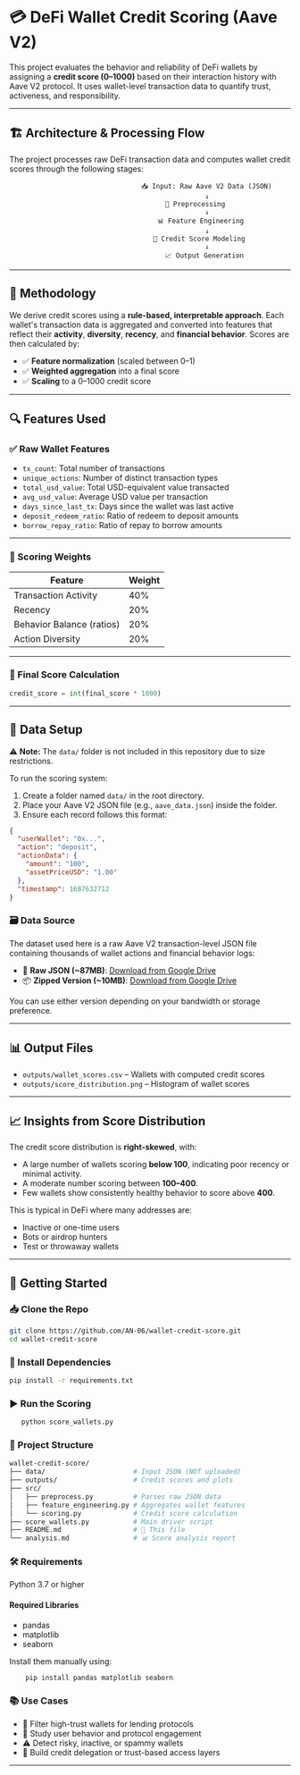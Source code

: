 # 💳 DeFi Wallet Credit Scoring (Aave V2)

This project evaluates the behavior and reliability of DeFi wallets by assigning a **credit score (0–1000)** based on their interaction history with Aave V2 protocol. It uses wallet-level transaction data to quantify trust, activeness, and responsibility.

---

## 🏗️ Architecture & Processing Flow

The project processes raw DeFi transaction data and computes wallet credit scores through the following stages:

                                     📥 Input: Raw Aave V2 Data (JSON)
                                                     ↓  
                                           🧹 Preprocessing
                                                     ↓  
                                         📊 Feature Engineering
                                                     ↓  
                                        🧠 Credit Score Modeling
                                                     ↓  
                                           📈 Output Generation


---

## 🧠 Methodology

We derive credit scores using a **rule-based, interpretable approach**. Each wallet's transaction data is aggregated and converted into features that reflect their **activity**, **diversity**, **recency**, and **financial behavior**. Scores are then calculated by:

- ✅ **Feature normalization** (scaled between 0–1)
- ✅ **Weighted aggregation** into a final score
- ✅ **Scaling** to a 0–1000 credit score

---

## 🔍 Features Used

### ✅ Raw Wallet Features

- `tx_count`: Total number of transactions
- `unique_actions`: Number of distinct transaction types
- `total_usd_value`: Total USD-equivalent value transacted
- `avg_usd_value`: Average USD value per transaction
- `days_since_last_tx`: Days since the wallet was last active
- `deposit_redeem_ratio`: Ratio of redeem to deposit amounts
- `borrow_repay_ratio`: Ratio of repay to borrow amounts

---

### 📏 Scoring Weights

| Feature                  | Weight |
|--------------------------|--------|
| Transaction Activity     | 40%    |
| Recency                  | 20%    |
| Behavior Balance (ratios)| 20%    |
| Action Diversity         | 20%    |

---

### 🧮 Final Score Calculation

```python
credit_score = int(final_score * 1000)
```
---

## 📁 Data Setup

⚠️ **Note:** The `data/` folder is not included in this repository due to size restrictions.

To run the scoring system:

1. Create a folder named `data/` in the root directory.
2. Place your Aave V2 JSON file (e.g., `aave_data.json`) inside the folder.
3. Ensure each record follows this format:


```json
{
  "userWallet": "0x...",
  "action": "deposit",
  "actionData": {
    "amount": "100",
    "assetPriceUSD": "1.00"
  },
  "timestamp": 1687632712
}
```
### 🗃️ Data Source

The dataset used here is a raw Aave V2 transaction-level JSON file containing thousands of wallet actions and financial behavior logs:

- 📄 **Raw JSON (~87MB)**: [Download from Google Drive](https://drive.google.com/file/d/1ISFbAXxadMrt7Zl96rmzzZmEKZnyW7FS/view?usp=sharing)
- 📦 **Zipped Version (~10MB)**: [Download from Google Drive](https://drive.google.com/file/d/14ceBCLQ-BTcydDrFJauVA_PKAZ7VtDor/view?usp=sharing)

You can use either version depending on your bandwidth or storage preference.

---

## 📊 Output Files

- `outputs/wallet_scores.csv` – Wallets with computed credit scores  
- `outputs/score_distribution.png` – Histogram of wallet scores


---

## 📈 Insights from Score Distribution

The credit score distribution is **right-skewed**, with:

- A large number of wallets scoring **below 100**, indicating poor recency or minimal activity.
- A moderate number scoring between **100–400**.
- Few wallets show consistently healthy behavior to score above **400**.

This is typical in DeFi where many addresses are:

- Inactive or one-time users  
- Bots or airdrop hunters  
- Test or throwaway wallets

---

## 🚀 Getting Started

### 📥 Clone the Repo

```bash
git clone https://github.com/AN-06/wallet-credit-score.git
cd wallet-credit-score
```
### 🔧 Install Dependencies
```bash
pip install -r requirements.txt
```

### ▶️ Run the Scoring
```bash
   python score_wallets.py
```
### 🧰 Project Structure

```bash
wallet-credit-score/
├── data/                      # Input JSON (NOT uploaded)
├── outputs/                   # Credit scores and plots
├── src/
│   ├── preprocess.py          # Parses raw JSON data
│   ├── feature_engineering.py # Aggregates wallet features
│   └── scoring.py             # Credit score calculation
├── score_wallets.py           # Main driver script
├── README.md                  # 📄 This file
└── analysis.md                # 📊 Score analysis report
```

### 🛠️ Requirements
   Python 3.7 or higher

  #### Required Libraries
  - pandas
  - matplotlib
  - seaborn
  
  Install them manually using:
 ```bash
     pip install pandas matplotlib seaborn
   ```

### 📚 Use Cases
- 🏦 Filter high-trust wallets for lending protocols
- 🧪 Study user behavior and protocol engagement
- ⚠️ Detect risky, inactive, or spammy wallets
- 🎯 Build credit delegation or trust-based access layers

---
